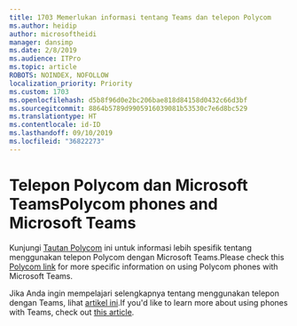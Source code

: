 ```yaml
---
title: 1703 Memerlukan informasi tentang Teams dan telepon Polycom
ms.author: heidip
author: microsoftheidi
manager: dansimp
ms.date: 2/8/2019
ms.audience: ITPro
ms.topic: article
ROBOTS: NOINDEX, NOFOLLOW
localization_priority: Priority
ms.custom: 1703
ms.openlocfilehash: d5b8f96d0e2bc206bae818d84158d0432c66d3bf
ms.sourcegitcommit: 8864b5789d9905916039081b53530c7e6d8bc529
ms.translationtype: HT
ms.contentlocale: id-ID
ms.lasthandoff: 09/10/2019
ms.locfileid: "36822273"
---
```

# <a name="polycom-phones-and-microsoft-teams"></a><span data-ttu-id="0e72d-102">Telepon Polycom dan Microsoft Teams</span><span class="sxs-lookup"><span data-stu-id="0e72d-102">Polycom phones and Microsoft Teams</span></span>

<span data-ttu-id="0e72d-103">Kunjungi [Tautan Polycom](https://aka.ms/polycom-phones) ini untuk informasi lebih spesifik tentang menggunakan telepon Polycom dengan Microsoft Teams.</span><span class="sxs-lookup"><span data-stu-id="0e72d-103">Please check this [Polycom link](https://aka.ms/polycom-phones) for more specific information on using Polycom phones with Microsoft Teams.</span></span>

<span data-ttu-id="0e72d-104">Jika Anda ingin mempelajari selengkapnya tentang menggunakan telepon dengan Teams, lihat [artikel ini](https://docs.microsoft.com/microsoftteams/phones-for-teams).</span><span class="sxs-lookup"><span data-stu-id="0e72d-104">If you'd like to learn more about using phones with Teams, check out [this article](https://docs.microsoft.com/microsoftteams/phones-for-teams).</span></span>
